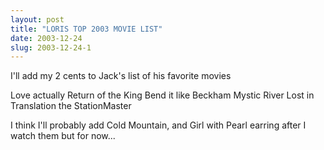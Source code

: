 ```yaml
---
layout: post
title: "LORIS TOP 2003 MOVIE LIST"
date: 2003-12-24
slug: 2003-12-24-1
---
```


I&apos;ll add my 2 cents to Jack&apos;s list of his favorite movies

Love actually
Return of the King
Bend it like Beckham
Mystic River
Lost in Translation
the StationMaster

I think I&apos;ll probably add Cold Mountain, and Girl with Pearl earring after I watch them but for now...




